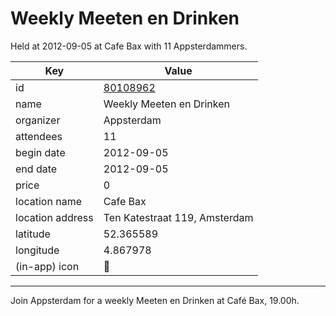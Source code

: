 # Weekly Meeten en Drinken
Held at 2012-09-05 at Cafe Bax with 11 Appsterdammers.
        
|Key|Value
|---|---|
|id|[80108962](https://www.meetup.com/appsterdam/events/80108962/)|
|name|Weekly Meeten en Drinken|
|organizer|Appsterdam|
|attendees|11|
|begin date|2012-09-05|
|end date|2012-09-05|
|price|0|
|location name|Cafe Bax|
|location address|Ten Katestraat 119, Amsterdam|
|latitude|52.365589|
|longitude|4.867978|
|(in-app) icon|🍺|

---

Join Appsterdam for a weekly Meeten en Drinken at Café Bax, 19.00h.



